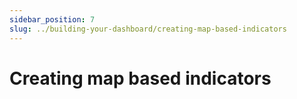 ```yaml
---
sidebar_position: 7
slug: ../building-your-dashboard/creating-map-based-indicators
---
```


# Creating map based indicators